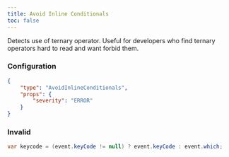 ```yaml
---
title: Avoid Inline Conditionals
toc: false
---
```


Detects use of ternary operator. Useful for developers who find ternary operators hard to read and want forbid them.

### Configuration

```json
{
    "type": "AvoidInlineConditionals",
    "props": {
        "severity": "ERROR"
    }
}
```

### Invalid

```java
var keycode = (event.keyCode != null) ? event.keyCode : event.which;
```
